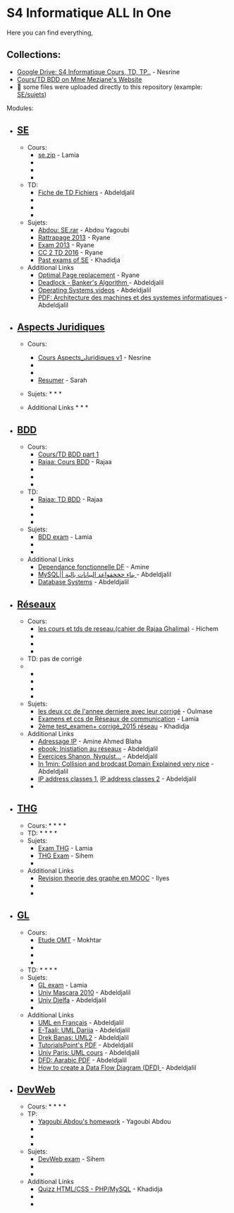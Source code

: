 # S4 Informatique ALL In One
Here you can find everything,

## Collections:
* [Google Drive: S4 Informatique Cours, TD, TP..](https://www.facebook.com/groups/391795971018696/permalink/427959964068963/) - Nesrine
* [Cours/TD BDD on Mme Meziane's Website](https://sites.google.com/site/inforanbdd)
* :rotating_light: some files were uploaded directly to this repository (example: [SE/sujets](https://github.com/Fcmam5/awsome-igmo-informatique/tree/master/SE/sujets))

Modules:
* ## [SE]()
  * Cours:
    * [se.zip](https://www.facebook.com/groups/391795971018696/466370266894599/) - Lamia
    *
    *
    *
  * TD:
    * [Fiche de TD Fichiers](https://www.facebook.com/groups/391795971018696/465529036978722/) - Abdeldjalil
    *
    *
    *
  * Sujets:
    * [Abdou: SE.rar](https://www.facebook.com/groups/391795971018696/465139307017695/) - Abdou Yagoubi
    * [Rattrapage 2013](https://www.facebook.com/groups/391795971018696/464616010403358/) - Ryane
    * [Exam 2013](https://www.facebook.com/groups/391795971018696/464615817070044/) - Ryane
    * [CC 2 TD 2016](https://www.facebook.com/groups/391795971018696/464615703736722/) - Ryane
    * [Past exams of SE](https://www.facebook.com/groups/391795971018696/permalink/461397697391856/) - Khadidja
  * Additional Links
    * [Optimal Page replacement](https://www.youtube.com/watch?v=XmdgDHhx0fg&ab_channel=TechXArena) - Ryane
    * [
Deadlock - Banker's Algorithm
](https://www.youtube.com/watch?v=w0LwGqffUkg) - Abdeldjalil
    * [Operating Systems videos](https://www.youtube.com/playlist?list=PLW1OMpQZxu7xN327CJXp3CsLoNo8eco0l) - Abdeldjalil
    * [PDF: Architecture des machines et des systemes informatiques](https://www.facebook.com/groups/391795971018696/467134840151475/) - Abdeldjalil


* ## [Aspects Juridiques]()
  * Cours:
    * [Cours Aspects_Juridiques v1](https://www.facebook.com/groups/391795971018696/435750643289895/) - Nesrine
    * 
    * 
    * [Resumer](https://drive.google.com/drive/folders/0B0Fv9X0lrjMTT2xMei1pdHFRTzA) - Sarah 

  * Sujets:
    *
    *
    *
  * Additional Links
    *
    *
    *


* ## [BDD]()
  * Cours:
    * [Cours/TD BDD part 1](https://sites.google.com/site/inforanbdd)
    * [Rajaa: Cours BDD](https://www.facebook.com/groups/391795971018696/permalink/465534273644865/) - Rajaa
    *
    *
    *
  * TD:
    * [Rajaa: TD BDD](https://www.facebook.com/groups/391795971018696/permalink/465534570311502/) - Rajaa
    *
    *
    *
  * Sujets:
    * [BDD exam](https://www.facebook.com/groups/391795971018696/permalink/464414217090204/) - Lamia
    *
    *
  * Additional Links
    * [Dependance fonctionnelle DF](http://www.lsis.org/sellamis/CBD%20S3.pdf) - Amine
    * [MySQL|| بناء  حخخقواعد البيانات بالية ](https://www.youtube.com/playlist?list=PLF8OvnCBlEY25O_Ql0CrgQUAc5NVYkWF2) - Abdeldjalil
    * [Database Systems](https://www.youtube.com/playlist?list=PLW1OMpQZxu7yzSiLA3HQRlyOYE99PsW2L) - Abdeldjalil

* ## [Réseaux]()
  * Cours:
    * [les cours et tds de reseau.(cahier de Rajaa Ghalima)](https://www.facebook.com/groups/391795971018696/465708890294070/) - Hichem
    *
    *
    *
  * TD: pas de corrigé
  * 
    *
    *
    *
    *
  * Sujets:
    * [les deux cc de l'annee derniere avec leur corrigé](https://www.facebook.com/groups/391795971018696/465471150317844/) - Oulmase
    * [Examens et ccs de Réseaux de communication](https://www.facebook.com/groups/391795971018696/permalink/464411693757123/) - Lamia
    * [2ème test_examen+ corrigé_2015 réseau](https://www.facebook.com/groups/391795971018696/461396487391977/) - Khadidja
  * Additional Links
    * [Adressage IP](https://www.youtube.com/watch?v=cF6o2Uq_gWg) - Amine Ahmed Blaha
    * [ebook: Inistiation au réseaux](http://formationgratuit.yolasite.com/resources/Initiation%20aux%20reseaux.pdf) - Abdeldjalil
    * [Exercices Shanon, Nyquist...](http://perso.univ-lr.fr/fcolle/cours/Rezo/TD6_Physique_corrige.pdf) - Abdeldjalil
    * [In 1min: 
Collision and brodcast Domain Explained very nice](https://youtu.be/SpKGvLWDoC8) - Abdeldjalil
     * [IP address classes 1](http://www.vlsm-calc.net/ipclasses.php), [IP address classes 2](https://en.wikipedia.org/wiki/IPv4_subnetting_reference) - Abdeldjalil
    * 
    

* ## [THG]()
  * Cours:
    *
    *
    *
    *
  * TD:
    *
    *
    *
    *
  * Sujets:
    * [Exam THG](https://www.facebook.com/groups/391795971018696/permalink/464410267090599/) - Lamia
    * [THG Exam](https://www.facebook.com/groups/391795971018696/permalink/464891957042430/) - Sihem
    *
  * Additional Links
    * [Revision theorie des graphe en MOOC](https://www.facebook.com/groups/391795971018696/permalink/466124713585821/) - Ilyes
    *
    *


* ## [GL]()
  * Cours:
    * [Etude OMT](https://www.facebook.com/groups/391795971018696/461303504067942/) - Mokhtar
    *
    *
    *
  * TD:
    *
    *
    *
    *
  * Sujets:
    * [GL exam](https://www.facebook.com/groups/391795971018696/permalink/464423283755964/) - Lamia
    * [Univ Mascara 2010](http://www.eddirasa.com/wp-content/uploads/univ/math-informatique/mi-2an-ratr-gen_lo3.jpg) - Abdeldjalil
    * [Univ Djelfa](http://univ.ency-education.com/mi-2an-examen-gen_log1.html) - Abdeldjalil
    *
  * Additional Links
    * [UML en Français](http://uml.free.fr) - Abdeldjalil
    * [E-Taali: UML Darija](https://www.youtube.com/playlist?list=PLcBrXwDrVYZXMHawflXnn_EkVqvdnCX8O) - Abdeldjalil
    * [Drek Banas: UML2](https://www.youtube.com/playlist?list=PLGLfVvz_LVvQ5G-LdJ8RLqe-ndo7QITYc) - Abdeldjalil
    * [TutorialsPoint's PDF](http://www.tutorialspoint.com/uml/uml_tutorial.pdf) - Abdeldjalil
    * [Univ Paris: UML cours](http://www-lipn.univ-paris13.fr/~gerard/docs/cours/uml-cours-slides.pdf) - Abdeldjalil
    * [DFD: Aarabic PDF](http://www.mediafire.com/download/1rb8sbap2bc06ic/%D8%AF%D8%A7%D8%AA%D8%A7+%D9%81%D9%84%D9%88+%D8%AF%D9%8A%D8%AC%D8%B1%D8%A7%D9%85.rar) - Abdeldjalil
    * [
How to create a Data Flow Diagram (DFD)
](https://youtu.be/PF40PTJxn4Q) - Abdeldjalil


* ## [DevWeb]()
  * Cours:
    *
    *
    *
    *
  * TP:
    * [Yagoubi Abdou's homework](https://www.facebook.com/groups/391795971018696/446053262259633/) - Yagoubi Abdou
    *
    *
    *
  * Sujets:
    * [DevWeb exam](https://www.facebook.com/groups/391795971018696/permalink/464892170375742/) - Sihem
    *
    *
  * Additional Links
    * [Quizz HTML/CSS - PHP/MySQL](http://www.qcmquiz.com/QUESTIONNAIRES/QCM-Langage-Informatique-HTML5-CSS3.php) - Khadidja
    *
    *
